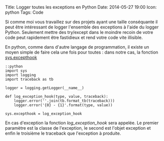 Title: Logger toutes les exceptions en Python
Date: 2014-05-27 19:00
Icon: python
Tags: Code


Si comme moi vous travaillez sur des projets ayant une taille conséquante il peut être intéressant de logger l'ensemble des exceptions à l'aide du logger Python. Seulement mettre des try/except dans le moindre recoin de votre code peut rapidement être fastidieux et rend votre code vite illisible.

En python, comme dans d'autre langage de programmation, il existe un moyen simple de faire cela une fois pour toutes : dans notre cas, la fonction [sys.excepthook](https://docs.python.org/2/library/sys.html#sys.excepthook)

    ::python
    import sys
    import logging
    import traceback as tb

    logger = logging.getLogger(__name__)

    def log_exception_hook(type, value, traceback):
        logger.error(''.join(tb.format_tb(traceback)))
        logger.error('{0} - {1}'.format(type, value))

    sys.excepthook = log_exception_hook

En cas d'exception la fonction *log_exception_hook* sera appelée. Le premier paramètre est la classe de l'exception, le second est l'objet exception et enfin le troisième le traceback que l'exception à produite.
